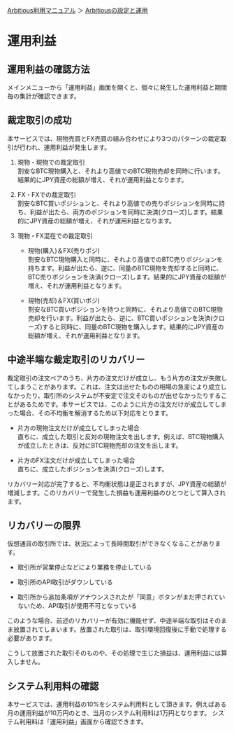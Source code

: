 [Arbitious利用マニュアル](../../) ＞ [Arbitiousの設定と運用](../)

# 運用利益

## 運用利益の確認方法

メインメニューから「運用利益」画面を開くと、個々に発生した運用利益と期間毎の集計が確認できます。

## 裁定取引の成功

本サービスでは、現物売買とFX売買の組み合わせにより3つのパターンの裁定取引が行われ、運用利益が発生します。

1. 現物・現物での裁定取引  
割安なBTC現物購入と、それより高値でのBTC現物売却を同時に行います。結果的にJPY資産の総額が増え、それが運用利益となります。

2. FX・FXでの裁定取引  
割安なBTC買いポジションと、それより高値での売りポジションを同時に持ち、利益が出たら、両方のポジションを同時に決済(クローズ)します。結果的にJPY資産の総額が増え、それが運用利益となります。

3. 現物・FX混在での裁定取引  
    - 現物(購入)＆FX(売りポジ)  
割安なBTC現物購入と同時に、それより高値でのBTC売りポジションを持ちます。利益が出たら、逆に、同量のBTC現物を売却すると同時に、BTC売りポジションを決済(クローズ)します。結果的にJPY資産の総額が増え、それが運用利益となります。  

    - 現物(売却)＆FX(買いポジ)  
割安なBTC買いポジションを持つと同時に、それより高値でのBTC現物売却を行います。利益が出たら、逆に、BTC買いポジションを決済(クローズ)すると同時に、同量のBTC現物を購入します。結果的にJPY資産の総額が増え、それが運用利益となります。  

## 中途半端な裁定取引のリカバリー

裁定取引の注文ペアのうち、片方の注文だけが成立し、もう片方の注文が失敗してしまうことがあります。これは、注文は出せたものの相場の急変により成立しなかったり、取引所のシステムが不安定で注文そのものが出せなかったりすることがあるためです。本サービスでは、このように片方の注文だけが成立してしまった場合、その不均衡を解消するため以下対応をとります。  

  - 片方の現物注文だけが成立してしまった場合  
  直ちに、成立した取引と反対の現物注文を出します。例えば、BTC現物購入が成立したときは、反対にBTC現物売却の注文を出します。

  - 片方のFX注文だけが成立してしまった場合  
  直ちに、成立したポジションを決済(クローズ)します。

リカバリー対応が完了すると、不均衡状態は是正されますが、JPY資産の総額が増減します。このリカバリーで発生した損益も運用利益のひとつとして算入されます。

## リカバリーの限界

仮想通貨の取引所では、状況によって長時間取引ができなくなることがあります。

  - 取引所が営業停止などにより業務を停止している

  - 取引所のAPI取引がダウンしている

  - 取引所から追加条項がアナウンスされたが「同意」ボタンがまだ押されていないため、API取引が使用不可となっている

このような場合、前述のリカバリーが有効に機能せず、中途半端な取引はそのまま放置されてしまいます。放置された取引は、取引環境回復後に手動で処理する必要があります。

こうして放置された取引そのものや、その処理で生じた損益は、運用利益には算入しません。

## システム利用料の確認

本サービスでは、運用利益の10%をシステム利用料として頂きます。例えばある月の運用利益が10万円のとき、当月のシステム利用料は1万円となります。
システム利用料は「運用利益」画面から確認できます。
